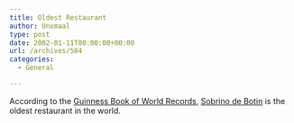 ```yaml
---
title: Oldest Restaurant
author: Unxmaal
type: post
date: 2002-01-11T00:00:00+00:00
url: /archives/584
categories:
  - General

---
```

According to the [Guinness Book of World Records][1], [Sobrino de Botin][2] is the oldest restaurant in the world.

 [1]: http://www.guinnessworldrecords.com/
 [2]: http://www.restaurantspy.com/sobrinodebotin.htm